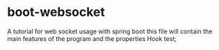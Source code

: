 # boot-websocket
A tutorial for web socket usage with spring boot
this file will contain the main features of the program and the properties
Hook test;
